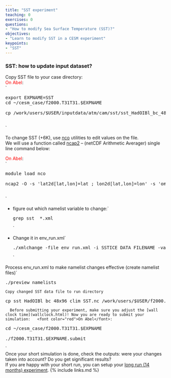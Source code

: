 ```yaml
---
title: "SST experiment"
teaching: 0
exercises: 0
questions:
- "How to modify Sea Surface Temperature (SST)?"
objectives:
- "Learn to modify SST in a CESM experiment"
keypoints:
- "SST"
---
```

### **SST**: how to update input dataset?

Copy SST file to your case directory:  
<font color="red">On Abel</font>:  
`

<pre>export EXPNAME=SST
cd ~/cesm_case/f2000.T31T31.$EXPNAME

cp /work/users/$USER/inputdata/atm/cam/sst/sst_HadOIBl_bc_48x96_clim_c050526.nc .

</pre>

`  

To change SST (+6K), use [nco](http://nco.sourgeforce.net) utilities to edit values on the file.  
We will use a function called [ncap2](http://nco.sourceforge.net/nco.html#ncap2-netCDF-Arithmetic-Processor) – (netCDF Arithmetic Averager) single line command below:  

<font color="red">On Abel</font>:  
`

<pre>
module load nco

ncap2 -O -s 'lat2d[lat,lon]=lat ; lon2d[lat,lon]=lon' -s 'omask=(lat2d >= -5.0 && lat2d <= 5.0) && (lon2d >=180.0 && lon2d <= 275.0)' -s 'SST_cpl=(SST_cpl + 6.0*omask)' sst_HadOIBl_bc_48x96_clim_c050526.nc sst_HadOIBl_bc_48x96_clim_$EXPNAME.nc

</pre>

`

*   figure out which namelist variable to change:`

    <pre>grep sst_ *.xml
    </pre>

    `
*   Change it in env_run.xml`

    <pre>./xmlchange -file env_run.xml -i SSTICE_DATA_FILENAME -val ./sst_HadOIBl_bc_48x96_clim_$EXPNAME.nc
    </pre>

    `

Process env_run.xml to make namelist changes effective (create namelist files)`

<pre>./preview_namelists
</pre>

`Copy changed SST data file to run directory`

<pre>cp sst_HadOIBl_bc_48x96_clim_SST.nc /work/users/$USER/f2000.T31T31.$EXPNAME/run/.
</pre>

`  
Before submitting your experiment, make sure you adjust the [wall clock time](wallclock.html)! Now you are ready to submit your simulation:  
<font color="red">On Abel</font>:  
`

<pre>cd ~/cesm_case/f2000.T31T31.$EXPNAME

./f2000.T31T31.$EXPNAME.submit
</pre>

`  
Once your short simulation is done, check the outputs: were your changes taken into account? Do you get significant results?  
If you are happy with your short run, you can setup your [long run (14 months) experiment](simulations.html).
{% include links.md %}

